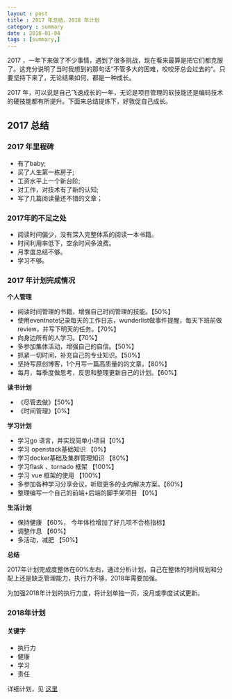 ```yaml
---
layout : post
title : 2017 年总结，2018 年计划
category : summary
date : 2018-01-04
tags : [summary,]
---
```


2017 ，一年下来做了不少事情，遇到了很多挑战，现在看来最算是把它们都克服了。这充分说明了当时我想到的那句话“不管多大的困难，咬咬牙总会过去的“。只要坚持下来了，无论结果如何，都是一种成长。

2017 年，可以说是自己飞速成长的一年，无论是项目管理的软技能还是编码技术的硬技能都有所提升。下面来总结提炼下，好敦促自己成长。

## 2017 总结

### 2017 年里程碑

- 有了baby;
- 买了人生第一栋房子;
- 工资水平上一个新台阶;
- 对工作，对技术有了新的认知;
- 写了几篇阅读量还不错的文章；

### 2017年的不足之处

- 阅读时间偏少，没有深入完整体系的阅读一本书籍。
- 时间利用率低下，空余时间多浪费。
- 月季度总结不够。
- 学习不够。

### 2017 年计划完成情况

**个人管理**

- 阅读时间管理的书籍，增强自己时间管理的技能。【50%】
- 使用eventnote记录每天的工作日志，wunderlist做事件提醒，每天下班前做review，并写下明天的任务。【70%】
- 向身边所有的人学习。【70%】
- 多参加集体活动，增强自己的自信。【50%】
- 抓紧一切时间，补充自己的专业知识。【50%】
- 坚持写原创博客，1个月写一篇高质量的的文章。【80%】
- 每月，每季度做思考，反思和整理更新自己的计划。【60%】

**读书计划**

- 《尽管去做》【50%】
- 《时间管理》【0%】

**学习计划**

- 学习go 语言，并实现简单小项目【0%】
- 学习 openstack基础知识 【0%】
- 学习docker基础及集群管理知识 【80%】
- 学习flask 、tornado 框架 【100%】
- 学习 vue 框架的使用 【100%】
- 多参加各种学习分享会议，听取更多的业内解决方案。【60%】
- 整理编写一个自己的前端+后端的脚手架项目 【0%】

**生活计划**

- 保持健康 【60%， 今年体检增加了好几项不合格指标】
- 调整作息 【60%】
- 多活动，减肥 【50%】

**总结**

2017年计划完成度整体在60%左右，通过分析计划，自己在整体的时间规划和分配上还是缺乏管理能力，执行力不够，2018年需要加强。

为加强2018年计划的执行力度，将计划单独一页，没月或季度试试更新。

### 2018年计划

#### 关键字 

- 执行力
- 健康 
- 学习
- 责任

详细计划，见 [这里]()
